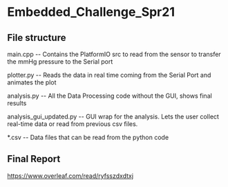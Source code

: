# Embedded_Challenge_Spr21

## File structure

main.cpp -- Contains the PlatformIO src to read from the sensor to transfer the mmHg pressure to the Serial port

plotter.py -- Reads the data in real time coming from the Serial Port and animates the plot

analysis.py -- All the Data Processing code without the GUI, shows final results

analysis_gui_updated.py -- GUI wrap for the analysis. Lets the user collect real-time data or read from previous csv files. 

*.csv -- Data files that can be read from the python code

## Final Report

https://www.overleaf.com/read/ryfsszdxdtxj

